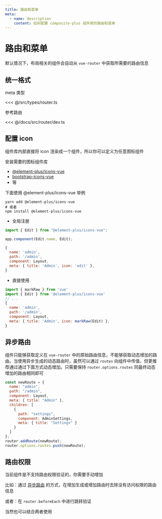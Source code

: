 ```yaml
---
title: 路由和菜单
meta:
  - name: description
    content: 如何配置 composite-plus 组件库的路由和菜单
---
```


# 路由和菜单

默认情况下，布局相关的组件会自动从 `vue-router` 中获取所需要的路由信息

## 统一格式

meta 类型

<<< @/src/types/router.ts

参考路由

<<< @/docs/src/router/dev.ts

## 配置 icon

组件库内部直接将 icon 渲染成一个组件，所以你可以定义为任意图标组件

安装需要的图标组件库

- [@element-plus/icons-vue](https://www.npmjs.com/package/@element-plus/icons-vue)
- [bootstrap-icons-vue](https://www.npmjs.com/package/bootstrap-icons-vue)
- 等

下面使用 @element-plus/icons-vue 举例

```
yarn add @element-plus/icons-vue
# 或者
npm install @element-plus/icons-vue
```

- 全局注册

```js
import { Edit } from "@element-plus/icons-vue";

app.component(Edit.name, Edit);
```

```js
{
  name: 'admin',
  path: '/admin',
  component: Layout,
  meta: { title: 'Admin', icon: 'edit' },
}
```

- 直接使用

```js
import { markRaw } from 'vue'
import { Edit } from '@element-plus/icons-vue'
// ...
{
  name: 'admin',
  path: '/admin',
  component: Layout,
  meta: { title: 'Admin', icon: markRaw(Edit) },
}
```

## 异步路由

组件只能够获取定义在 `vue-router` 中的原始路由信息，不能够获取动态增加的路由。当使用异步生成的动态路由时，虽然可以通过 `routes` 向组件中传值，但更推荐通过通过下面方式动态增加。只需要保持 `router.options.routes` 同最终动态增加的路由相同即可

```js
const newRoute = {
  name: "admin",
  path: "/admin",
  component: Layout,
  meta: { title: "Admin" },
  children: [
    {
      path: "settings",
      component: AdminSettings,
      meta: { title: "Settings" }
    }
  ]
};
router.addRoute(newRoute);
router.options.routes.push(newRoute);
```

## 路由权限

当前组件是不支持路由权限验证的，你需要手动增加

比如：通过 [异步路由](#异步路由) 的方式，在增加生成或增加路由时去除没有访问权限的路由信息

或者：在 `router.beforeEach` 中进行跳转验证

当然也可以结合两者使用
